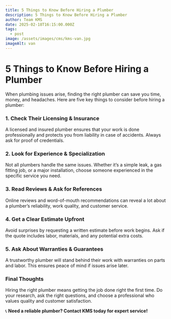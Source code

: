 ```yaml
---
title: 5 Things to Know Before Hiring a Plumber
description: 5 Things to Know Before Hiring a Plumber
author: Team KMS
date: 2025-02-18T16:15:00.000Z
tags:
  - post
image: /assets/images/cms/kms-van.jpg
imageAlt: van
---
```

# **5 Things to Know Before Hiring a Plumber**

When plumbing issues arise, finding the right plumber can save you time, money, and headaches. Here are five key things to consider before hiring a plumber:

### **1. Check Their Licensing & Insurance**

A licensed and insured plumber ensures that your work is done professionally and protects you from liability in case of accidents. Always ask for proof of credentials.

### **2. Look for Experience & Specialization**

Not all plumbers handle the same issues. Whether it’s a simple leak, a gas fitting job, or a major installation, choose someone experienced in the specific service you need.

### **3. Read Reviews & Ask for References**

Online reviews and word-of-mouth recommendations can reveal a lot about a plumber’s reliability, work quality, and customer service.

### **4. Get a Clear Estimate Upfront**

Avoid surprises by requesting a written estimate before work begins. Ask if the quote includes labor, materials, and any potential extra costs.

### **5. Ask About Warranties & Guarantees**

A trustworthy plumber will stand behind their work with warranties on parts and labor. This ensures peace of mind if issues arise later.

### **Final Thoughts**

Hiring the right plumber means getting the job done right the first time. Do your research, ask the right questions, and choose a professional who values quality and customer satisfaction.

📞 **Need a reliable plumber? Contact KMS  today for expert service!**
